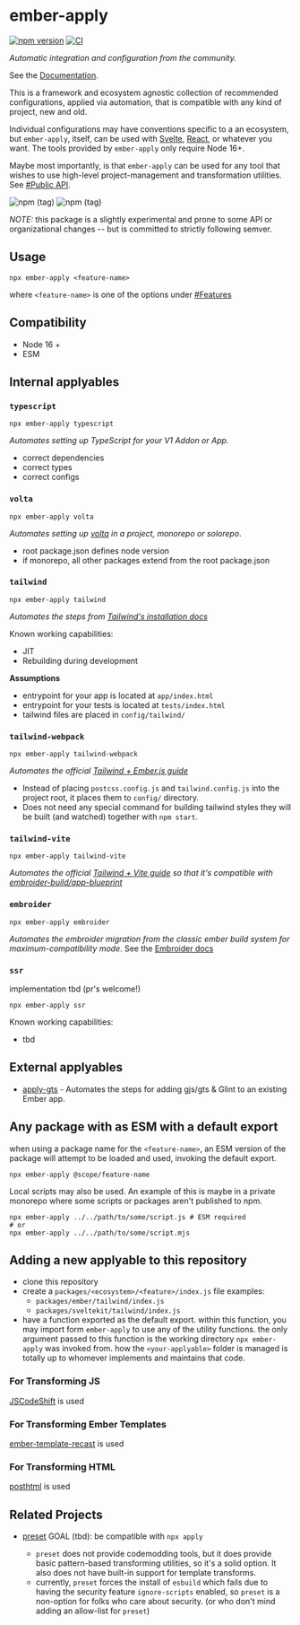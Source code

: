 # ember-apply
[![npm version](https://badge.fury.io/js/ember-apply.svg)](https://badge.fury.io/js/ember-apply)
[![CI](https://github.com/NullVoxPopuli/ember-apply/actions/workflows/ci.yml/badge.svg)](https://github.com/NullVoxPopuli/ember-apply/actions/workflows/ci.yml)


_Automatic integration and configuration from the community._

See the [Documentation](https://ember-apply.pages.dev/modules).


This is a framework and ecosystem agnostic collection of recommended configurations,
applied via automation, that is compatible with any kind of project, new and old.

Individual configurations may have conventions specific to a an ecosystem, but `ember-apply`,
itself, can be used with [Svelte](http://svelte.dev/), [React](https://reactjs.org/), or
whatever you want. The tools provided by `ember-apply` only require Node 16+.

Maybe most importantly, is that `ember-apply` can be used for any tool that wishes
to use high-level project-management and transformation utilities.
See [#Public API](https://ember-apply.pages.dev/modules).


![npm (tag)](https://img.shields.io/npm/v/@ember-apply/tailwind/latest?label=%40ember-apply%2Ftailwind)
![npm (tag)](https://img.shields.io/npm/v/@ember-apply/embroider/latest?label=%40ember-apply%2Fembroider)


_NOTE:_ this package is a slightly experimental and prone to some API or organizational changes -- but is committed to strictly following semver.

## Usage

```shell
npx ember-apply <feature-name>
```

where `<feature-name>` is one of the options under [#Features](#features)

## Compatibility

* Node 16 +
* ESM

## Internal applyables

### `typescript`

```shell
npx ember-apply typescript
```

_Automates setting up TypeScript for your V1 Addon or App._
- correct dependencies
- correct types 
- correct configs

### `volta`

```shell
npx ember-apply volta
```

_Automates setting up [volta](https://volta.sh/) in a project, monorepo or solorepo_.
- root package.json defines node version
- if monorepo, all other packages extend from the root package.json

### `tailwind`

```shell
npx ember-apply tailwind
```

_Automates the steps from [Tailwind's installation docs](https://tailwindcss.com/docs/installation)_

Known working capabilities:
 - JIT
 - Rebuilding during development

**Assumptions**
- entrypoint for your app is located at `app/index.html`
- entrypoint for your tests is located at `tests/index.html`
- tailwind files are placed in `config/tailwind/`

### `tailwind-webpack`

```shell
npx ember-apply tailwind-webpack
```

_Automates the official [Tailwind + Ember.js guide](https://tailwindcss.com/docs/guides/emberjs)_

- Instead of placing `postcss.config.js` and `tailwind.config.js` into the project root, it places them to `config/` directory.
- Does not need any special command for building tailwind styles they will be built (and watched) together with `npm start`.

### `tailwind-vite`

```shell
npx ember-apply tailwind-vite
```

_Automates the official [Tailwind + Vite guide](https://tailwindcss.com/docs/guides/vite) so that it's compatible with [embroider-build/app-blueprint](https://github.com/embroider-build/app-blueprint)_

### `embroider`

```shell
npx ember-apply embroider
```

_Automates the embroider migration from the classic ember build system for maximum-compatibility mode_.
See the [Embroider docs](https://github.com/embroider-build/embroider/)

### `ssr`

implementation tbd (pr's welcome!)

```shell
npx ember-apply ssr
```

Known working capabilities:
 - tbd

## External applyables

- [apply-gts](https://github.com/tcarterjr/apply-gts) - Automates the steps for adding gjs/gts & Glint to an existing Ember app.

## Any package with as ESM with a default export

when using a package name for the `<feature-name>`, an ESM version of the package
will attempt to be loaded and used, invoking the default export.

```shell
npx ember-apply @scope/feature-name
```

Local scripts may also be used. An example of this is maybe in a private monorepo
where some scripts or packages aren't published to npm.

```shell
npx ember-apply ../../path/to/some/script.js # ESM required
# or
npx ember-apply ../../path/to/some/script.mjs
```

## Adding a new applyable to this repository

- clone this repository
- create a `packages/<ecosystem>/<feature>/index.js` file
  examples:
   - `packages/ember/tailwind/index.js`
   - `packages/sveltekit/tailwind/index.js`
- have a function exported as the default export.
  within this function, you may import form `ember-apply` to use any of the utility functions.
  the only argument passed to this function is the working directory `npx ember-apply` was invoked from.
  how the `<your-applyable>` folder is managed is totally up to whomever implements and maintains that code.

### For Transforming JS

[JSCodeShift](https://github.com/facebook/jscodeshift) is used

### For Transforming Ember Templates

[ember-template-recast](https://github.com/ember-template-lint/ember-template-recast) is used

### For Transforming HTML

[posthtml](https://github.com/posthtml/posthtml) is used


## Related Projects

- [preset](https://github.com/preset/preset)
    GOAL (tbd): be compatible with `npx apply`

    - `preset` does not provide codemodding tools, but
      it does provide basic pattern-based transforming
      utilities, so it's a solid option. It also does
      not have built-in support for template transforms.
    - currently, `preset` forces the install of `esbuild` which fails due to having the security feature `ignore-scripts` enabled, so `preset` is a non-option for folks who care
      about security. (or who don't mind adding an allow-list for `preset`)

